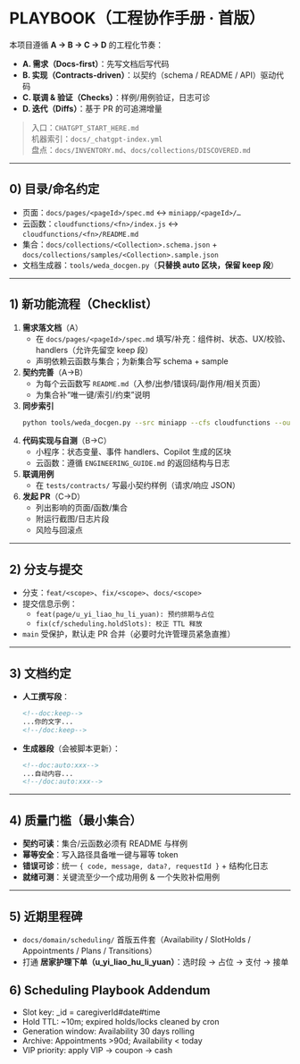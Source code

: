 # PLAYBOOK（工程协作手册 · 首版）

本项目遵循 **A → B → C → D** 的工程化节奏：
- **A. 需求（Docs-first）**：先写文档后写代码
- **B. 实现（Contracts-driven）**：以契约（schema / README / API）驱动代码
- **C. 联调 & 验证（Checks）**：样例/用例验证，日志可诊
- **D. 迭代（Diffs）**：基于 PR 的可追溯增量

> 入口：`CHATGPT_START_HERE.md`  
> 机器索引：`docs/_chatgpt-index.yml`  
> 盘点：`docs/INVENTORY.md`、`docs/collections/DISCOVERED.md`

---

## 0) 目录/命名约定
- 页面：`docs/pages/<pageId>/spec.md` ↔ `miniapp/<pageId>/…`
- 云函数：`cloudfunctions/<fn>/index.js` ↔ `cloudfunctions/<fn>/README.md`
- 集合：`docs/collections/<Collection>.schema.json` + `docs/collections/samples/<Collection>.sample.json`
- 文档生成器：`tools/weda_docgen.py`（**只替换 auto 区块，保留 keep 段**）

---

## 1) 新功能流程（Checklist）
1. **需求落文档**（A）
   - 在 `docs/pages/<pageId>/spec.md` 填写/补充：组件树、状态、UX/校验、handlers（允许先留空 keep 段）
   - 声明依赖云函数与集合；为新集合写 schema + sample
2. **契约完善**（A→B）
   - 为每个云函数写 `README.md`（入参/出参/错误码/副作用/相关页面）
   - 为集合补“唯一键/索引/约束”说明
3. **同步索引**
   ```bash
   python tools/weda_docgen.py --src miniapp --cfs cloudfunctions --out . --seed-collections --collect-bindings
   ```
4. **代码实现与自测**（B→C）
   - 小程序：状态变量、事件 handlers、Copilot 生成的区块
   - 云函数：遵循 `ENGINEERING_GUIDE.md` 的返回结构与日志
5. **联调用例**
   - 在 `tests/contracts/` 写最小契约样例（请求/响应 JSON）
6. **发起 PR**（C→D）
   - 列出影响的页面/函数/集合
   - 附运行截图/日志片段
   - 风险与回滚点

---

## 2) 分支与提交
- 分支：`feat/<scope>`、`fix/<scope>`、`docs/<scope>`
- 提交信息示例：
  - `feat(page/u_yi_liao_hu_li_yuan): 预约排期与占位`
  - `fix(cf/scheduling.holdSlots): 校正 TTL 释放`
- `main` 受保护，默认走 PR 合并（必要时允许管理员紧急直推）

---

## 3) 文档约定
- **人工撰写段**：
  ```md
  <!--doc:keep-->
  ...你的文字...
  <!--/doc:keep-->
  ```
- **生成器段**（会被脚本更新）：
  ```md
  <!--doc:auto:xxx-->
  ...自动内容...
  <!--/doc:auto:xxx-->
  ```

---

## 4) 质量门槛（最小集合）
- **契约可读**：集合/云函数必须有 README 与样例
- **幂等安全**：写入路径具备唯一键与幂等 token
- **错误可诊**：统一 `{ code, message, data?, requestId }` + 结构化日志
- **就绪可测**：关键流至少一个成功用例 & 一个失败补偿用例

---

## 5) 近期里程碑
- `docs/domain/scheduling/` 首版五件套（Availability / SlotHolds / Appointments / Plans / Transitions）
- 打通 **居家护理下单（u_yi_liao_hu_li_yuan）**：选时段 → 占位 → 支付 → 接单


## 6) Scheduling Playbook Addendum
- Slot key: _id = caregiverId#date#time
- Hold TTL: ~10m; expired holds/locks cleaned by cron
- Generation window: Availability 30 days rolling
- Archive: Appointments >90d; Availability < today
- VIP priority: apply VIP → coupon → cash
